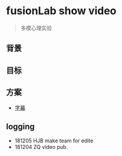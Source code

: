 # fusionLab show video
> 多模心理实验

## 背景

## 目标


## 方案

- [字幕](subtitle.md)


## logging

- 181205 HJB make team for edite
- 181204 ZQ video pub.

